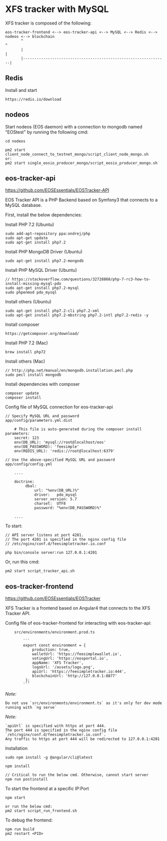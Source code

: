 # XFS tracker with MySQL

XFS tracker is composed of the following:

    eos-tracker-frontend <--> eos-tracker-api <--> MySQL <--> Redis <--> nodeos <--> blockchain
           ^                                                                ^
           |                                                                |
           |----------------------------------------------------------------|

## Redis

Install and start

    https://redis.io/download


## nodeos

Start nodeos (EOS daemon) with a connection to mongodb named "EOStest"
by running the following cmd:

    cd nodeos

    pm2 start client_node_connect_to_testnet_mongo/script_client_node_mongo.sh
    or:
    pm2 start single_eosio_producer_mongo/script_eosio_producer_mongo.sh


## eos-tracker-api

https://github.com/EOSEssentials/EOSTracker-API

EOS Tracker API is a PHP Backend based on Symfony3 that connects to a MySQL database.

First, install the below dependencies:

Install PHP 7.2 (Ubuntu)

    sudo add-apt-repository ppa:ondrej/php
    sudo apt-get update
    sudo apt-get install php7.2

Install PHP MongoDB Driver (Ubuntu)

    sudo apt-get install php7.2-mongodb

Install PHP MySQL Driver (Ubuntu)

    // https://stackoverflow.com/questions/32728860/php-7-rc3-how-to-install-missing-mysql-pdo
    sudo apt-get install php7.2-mysql
    sudo phpenmod pdo_mysql

Install others (Ubuntu)

    sudo apt-get install php7.2-cli php7.2-xml
    sudo apt-get install php7.2-mbstring php7.2-intl php7.2-redis -y

 Install composer

    https://getcomposer.org/download/

Install PHP 7.2 (Mac)

    brew install php72

Install others (Mac)

    // http://php.net/manual/en/mongodb.installation.pecl.php
    sudo pecl install mongodb

Install dependencies with composer

    composer update
    composer install

Config file of MySQL connection for eos-tracker-api

    // Specify MySQL URL and password
    app/config/parameters.yml.dist

        # This file is auto-generated during the composer install parameters:
        secret: 123
        env(DB_URL): 'mysql://root@localhost/eos'
        env(DB_PASSWORD): 'feesimple'
        env(REDIS_URL): 'redis://root@localhost:6379'

    // Use the above-specified MySQL URL and password
    app/config/config.yml

        ....

        doctrine:
             dbal:
                 url: "%env(DB_URL)%"
                 driver:   pdo_mysql
                 server_version: 5.7
                 charset:  UTF8
                 password: "%env(DB_PASSWORD)%"

        ....

To start:

    // API server listens at port 4201.
    // The port 4201 is specified in the nginx config file
    // /etc/nginx/conf.d/feesimpletracker.io.conf

    php bin/console server:run 127.0.0.1:4201

Or, run this cmd:

    pm2 start script_tracker_api.sh


## eos-tracker-frontend

https://github.com/EOSEssentials/EOSTracker

XFS Tracker is a frontend based on Angular4 that connects to the XFS Tracker API.

Config file of eos-tracker-frontend for interacting with eos-tracker-api:

        src/environments/environment.prod.ts

            ```
            export const environment = {
                production: true,
                walletUrl: 'https://feesimplewallet.io',
                votingUrl: 'https://eosportal.io',
                appName: 'XFS Tracker',
                logoUrl: '/assets/logo.png',
                apiUrl: 'https://feesimpletracker.io:444',
                blockchainUrl: 'http://127.0.0.1:8877'
             };
            ```

*Note:*

    Do not use `src/environments/environment.ts` as it's only for dev mode running with `ng serve`

*Note:*

    `apiUrl` is specified with https at port 444.
    The port 444 is specified in the nginx config file
    `/etc/nginx/conf.d/feesimpletracker.io.conf`.
    Any traffic to https at port 444 will be redirected to 127.0.0.1:4201

Installation

    sudo npm install -g @angular/cli@latest

    npm install

    // Critical to run the below cmd. Otherwise, cannot start server
    npm run postinstall

To start the frontend at a specific IP:Port

    npm start

    or run the below cmd:
    pm2 start script_run_frontend.sh

To debug the frontend:

    npm run build
    pm2 restart <PID>
